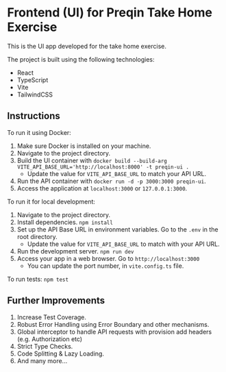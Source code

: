 # Frontend (UI) for Preqin Take Home Exercise

This is the UI app developed for the take home exercise.

The project is built using the following technologies:
- React
- TypeScript
- Vite
- TailwindCSS

## Instructions

To run it using Docker:
1. Make sure Docker is installed on your machine.
2. Navigate to the project directory.
3. Build the UI container with `docker build --build-arg VITE_API_BASE_URL='http://localhost:8000' -t preqin-ui .`
    - Update the value for `VITE_API_BASE_URL` to match your API URL.
4. Run the API container with `docker run -d -p 3000:3000 preqin-ui`.
5. Access the application at `localhost:3000` or `127.0.0.1:3000`.

To run it for local development:
1. Navigate to the project directory.
2. Install dependencies.
    `npm install`
3. Set up the API Base URL in environment variables. Go to the `.env` in the root directory.
    - Update the value for `VITE_API_BASE_URL` to match with your API URL.
4. Run the development server.
    `npm run dev`
5. Access your app in a web browser.
    Go to `http://localhost:3000`
    - You can update the port number, in `vite.config.ts` file.

To run tests:
  `npm test`


## Further Improvements

1. Increase Test Coverage.
2. Robust Error Handling using Error Boundary and other mechanisms.
3. Global interceptor to handle API requests with provision add headers (e.g. Authorization etc)
4. Strict Type Checks.
5. Code Splitting & Lazy Loading.
6. And many more...
